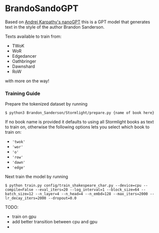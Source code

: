 # BrandoSandoGPT

Based on [Andrej Karpathy's nanoGPT](https://github.com/karpathy/nanoGPT) this is a GPT model that generates text in the style of the author Brandon Sanderson.

Texts available to train from:
- TWoK
- WoR
- Edgedancer
- Oathbringer
- Dawnshard
- RoW
 
with more on the way!

### Training Guide

Prepare the tokenized dataset by running
```
$ python3 Brandon_Sanderson/Stormlight/prepare.py {name of book here}
```
If no book name is provided it defaults to using all Stormlight books as text to train on, otherwise the following options lets you select which book to train on:
- `'twok'`
- `'wor'`
- `'o'`
- `'row'`
- `'dawn'`
- `'edge'`

Next train the model by running 
```
$ python train.py config/train_shakespeare_char.py --device=cpu --compile=False --eval_iters=20 --log_interval=1 --block_size=64 --batch_size=12 --n_layer=4 --n_head=4 --n_embd=128 --max_iters=2000 --lr_decay_iters=2000 --dropout=0.0
```


TODO:
- train on gpu
- add better transition between cpu and gpu
-
